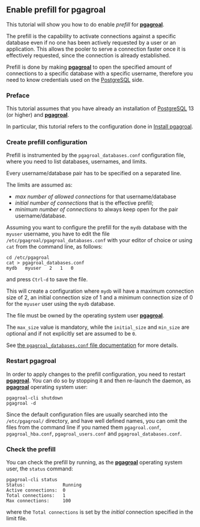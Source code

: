## Enable prefill for pgagroal

This tutorial will show you how to do enable *prefill* for [**pgagroal**](https://github.com/agroal/pgagroal).

The prefill is the capability to activate connections against a specific database
even if no one has been actively requested by a user or an application. This allows the pooler
to serve a connection faster once it is effectively requested, since the connection is already
established.

Prefill is done by making [**pgagroal**](https://github.com/agroal/pgagroal) to open the specified amount of connections to a specific database with a specific username,
therefore you need to know credentials used on the [PostgreSQL](https://www.postgresql.org) side.

### Preface

This tutorial assumes that you have already an installation of [PostgreSQL](https://www.postgresql.org) 13 (or higher) and [**pgagroal**](https://github.com/agroal/pgagroal).

In particular, this tutorial refers to the configuration done in [Install pgagroal](https://github.com/agroal/pgagroal/blob/master/doc/tutorial/01_install.md).

### Create prefill configuration

Prefill is instrumented by the `pgagroal_databases.conf` configuration file, where you need
to list databases, usernames, and limits.

Every username/database pair has to be specified on a separated line.

The limits are assumed as:

* *max number of allowed connections* for that username/database
* *initial number of connections* that is the effective prefill;
* *minimum number of connections* to always keep open for the pair username/database.

Assuming you want to configure the prefill for the `mydb` database with the `myuser` username,
you have to edit the file `/etc/pgagroal/pgagroal_databases.conf` with your editor of choice
or using `cat` from the command line, as follows:

```
cd /etc/pgagroal
cat > pgagroal_databases.conf
mydb   myuser   2   1   0
```

and press `Ctrl-d` to save the file.

This will create a configuration where `mydb` will have a maximum connection size of 2,
an initial connection size of 1 and a minimum connection size of 0 for the `myuser` user using the `mydb` database.

The file must be owned by the operating system user [**pgagroal**](https://github.com/agroal/pgagroal).

The `max_size` value is mandatory, while the `initial_size` and `min_size` are optional and if not explicitly set are assumed to be `0`.

See [the `pgagroal_databases.conf` file documentation](https://github.com/agroal/pgagroal/blob/master/doc/CONFIGURATION.md#pgagroal_databases-configuration) for more details.

### Restart pgagroal

In order to apply changes to the prefill configuration, you need to restart [**pgagroal**](https://github.com/agroal/pgagroal).
You can do so by stopping it and then re-launch the daemon, as [**pgagroal**](https://github.com/agroal/pgagroal) operating system user:

```
pgagroal-cli shutdown
pgagroal -d
```

Since the default configuration files are usually searched into the `/etc/pgagroal/` directory, and have well defined names, you can omit the files
from the command line if you named them `pgagroal.conf`, `pgagroal_hba.conf`, `pgagroal_users.conf` and `pgagroal_databases.conf`.

### Check the prefill

You can check the prefill by running, as the [**pgagroal**](https://github.com/agroal/pgagroal) operating system user, the `status` command:

```
pgagroal-cli status
Status:              Running
Active connections:  0
Total connections:   1
Max connections:     100
```

where the `Total connections` is set by the *initial* connection specified in the limit file.
